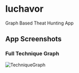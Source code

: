 # luchavor
Graph Based Theat Hunting App

## App Screenshots

### Full Technique Graph
![TechniqueGraph](https://github.com/chemch/luchavor/assets/10344847/d471d81b-06a9-4ae1-ba29-1ad9f2c4edee)
